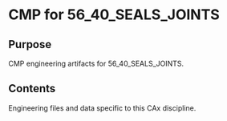 # CMP for 56_40_SEALS_JOINTS

## Purpose
CMP engineering artifacts for 56_40_SEALS_JOINTS.

## Contents
Engineering files and data specific to this CAx discipline.

